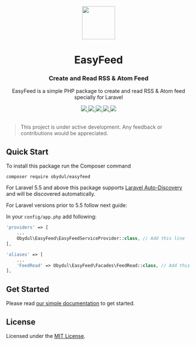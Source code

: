 <p align="center">
  <br>
  <a href="https://easyfeed.netlify.com">
    <img src="https://user-images.githubusercontent.com/13184472/69899322-8a9c3c00-138e-11ea-8d52-3b90869e7f16.png" width="90"/>
  </a>
</p>
<h1 align="center">EasyFeed</h1>
<h3 align="center">Create and Read RSS & Atom Feed</h3>
<p align="center">
EasyFeed is a simple PHP package to create and read RSS & Atom feed specially for Laravel
</p>

<p align="center">
  <a title="Latest Stable Version" href="https://packagist.org/packages/obydul/easyfeed">
    <img src="https://poser.pugx.org/obydul/easyfeed/v/stable">
  </a>
  <a title="Latest Stable Version" href="https://packagist.org/packages/obydul/easyfeed">
    <img src="https://poser.pugx.org/obydul/easyfeed/v/unstable">
  </a>
  <a title="PHP from Packagist" href="https://packagist.org/packages/obydul/easyfeed">
    <img src="https://img.shields.io/packagist/php-v/obydul/easyfeed">
  </a>
  <a title="License" href="LICENSE">
    <img src="https://poser.pugx.org/obydul/easyfeed/license">
  </a>
  <a title="Follow on Twitter" href="https://twitter.com/obyydul">
    <img src="https://img.shields.io/twitter/follow/obyydul?label=Follow&style=social">
  </a>
  <br>
  <br>
</p>

> This project is under active development. Any feedback or contributions would be appreciated.

## Quick Start

To install this package run the Composer command

```
composer require obydul/easyfeed
```

For Laravel 5.5 and above this package supports [Laravel Auto-Discovery](https://laravel.com/docs/master/packages#package-discovery) and will be discovered automatically.


For Laravel versions prior to 5.5 follow next guide:

In your `config/app.php` add following:

```php
'providers' => [
    ...
    Obydul\EasyFeed\EasyFeedServiceProvider::class, // Add this line
[,

'aliases' => [
    ...
    'FeedRead' => Obydul\EasyFeed\Facades\FeedRead::class, // Add this line
],
```

## Get Started
Please read [our simple documentation](https://easyfeed.netlify.com) to get started.

## License
Licensed under the [MIT License](https://github.com/mdobydullah/easyfeed/blob/master/LICENSE).
